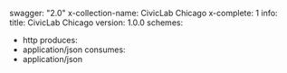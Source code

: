 swagger: "2.0"
x-collection-name: CivicLab Chicago
x-complete: 1
info:
  title: CivicLab Chicago
  version: 1.0.0
schemes:
- http
produces:
- application/json
consumes:
- application/json